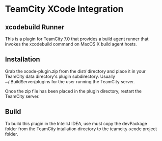 TeamCity XCode Integration
==========================

xcodebuild Runner
-----------------
This is a plugin for TeamCity 7.0 that provides a build agent runner that
invokes the xcodebuild command on MacOS X build agent hosts.

Installation
------------
Grab the xcode-plugin.zip from the dist/ directory and place it in your
TeamCity data directory's plugin subdirectory.  Usually ~/.BuildServer/plugins 
for the user running the TeamCity server.

Once the zip file has been placed in the plugin directory, restart the TeamCity
server.

Build
-----
To build this plugin in the IntelliJ IDEA, use must copy the devPackage folder
from the TeamCity intallation directory to the teamcity-xcode project folder.
